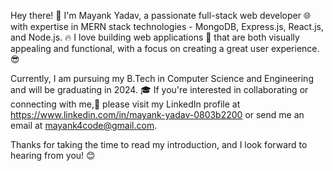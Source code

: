 Hey there! 👋 I'm Mayank Yadav, a passionate full-stack web developer 🌐 with expertise in MERN stack technologies - MongoDB, Express.js, React.js, and Node.js. 🔥 I love building web applications 💪 that are both visually appealing and functional, with a focus on creating a great user experience. 😎

Currently, I am pursuing my B.Tech in Computer Science and Engineering and will be graduating in 2024. 🎓 If you're interested in collaborating or connecting with me,🚀 
please visit my LinkedIn profile at https://www.linkedin.com/in/mayank-yadav-0803b2200 or send me an email at mayank4code@gmail.com.

Thanks for taking the time to read my introduction, and I look forward to hearing from you! 😊

